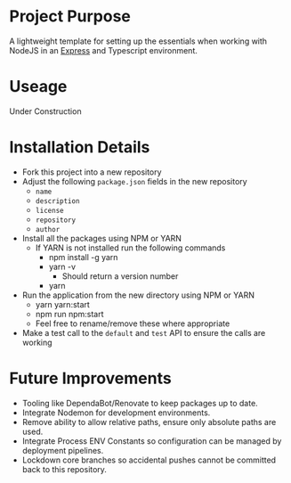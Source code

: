 # Project Purpose

A lightweight template for setting up the essentials when working with NodeJS in an [Express](https://www.npmjs.com/package/express) and Typescript environment.

# Useage

Under Construction

# Installation Details

- Fork this project into a new repository
- Adjust the following `package.json` fields in the new repository
    - `name`
    - `description`
    - `license`
    - `repository`
    - `author`
- Install all the packages using NPM or YARN
    - If YARN is not installed run the following commands
        - npm install -g yarn
        - yarn -v
            - Should return a version number
        - yarn
- Run the application from the new directory using NPM or YARN
    - yarn yarn:start
    - npm run npm:start
    - Feel free to rename/remove these where appropriate
- Make a test call to the `default` and `test` API to ensure the calls are working

# Future Improvements

- Tooling like DependaBot/Renovate to keep packages up to date.
- Integrate Nodemon for development environments.
- Remove ability to allow relative paths, ensure only absolute paths are used.
- Integrate Process ENV Constants so configuration can be managed by deployment pipelines.
- Lockdown core branches so accidental pushes cannot be committed back to this repository.